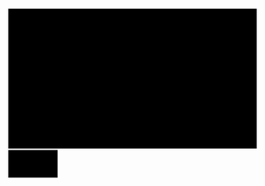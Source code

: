 ![Landing](https://raw.githubusercontent.com/iamkhattar/iamkhattar/master/landing.gif)
<img src="https://raw.githubusercontent.com/iamkhattar/iamkhattar/master/landing.gif" width="100vw">

